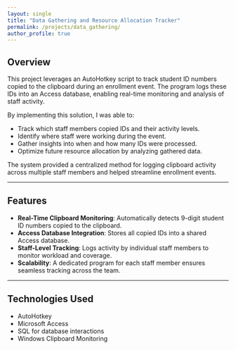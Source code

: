```yaml
---
layout: single
title: "Data Gathering and Resource Allocation Tracker"
permalink: /projects/data_gathering/
author_profile: true
---
```


## Overview

This project leverages an AutoHotkey script to track student ID numbers copied to the clipboard during an enrollment event. The program logs these IDs into an Access database, enabling real-time monitoring and analysis of staff activity. 

By implementing this solution, I was able to:
- Track which staff members copied IDs and their activity levels.
- Identify where staff were working during the event.
- Gather insights into when and how many IDs were processed.
- Optimize future resource allocation by analyzing gathered data.

The system provided a centralized method for logging clipboard activity across multiple staff members and helped streamline enrollment events.

---

## Features

- **Real-Time Clipboard Monitoring**: Automatically detects 9-digit student ID numbers copied to the clipboard.
- **Access Database Integration**: Stores all copied IDs into a shared Access database.
- **Staff-Level Tracking**: Logs activity by individual staff members to monitor workload and coverage.
- **Scalability**: A dedicated program for each staff member ensures seamless tracking across the team.

---

## Technologies Used

- AutoHotkey
- Microsoft Access
- SQL for database interactions
- Windows Clipboard Monitoring
